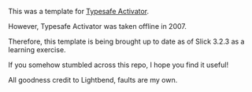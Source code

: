 This was a template for [Typesafe Activator](http://typesafe.com/platform/getstarted).

However, Typesafe Activator was taken offline in 2007.

Therefore, this template is being brought up to date as of Slick 3.2.3 as a learning exercise.

If you somehow stumbled across this repo, I hope you find it useful!

All goodness credit to Lightbend, faults are my own. 
